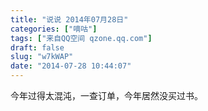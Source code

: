 ```yaml
---
title: "说说 2014年07月28日"
categories: ["嘀咕"]
tags: ["来自QQ空间 qzone.qq.com"]
draft: false
slug: "w7kWAP"
date: "2014-07-28 10:44:07"
---
```


今年过得太混沌，一查订单，今年居然没买过书。
